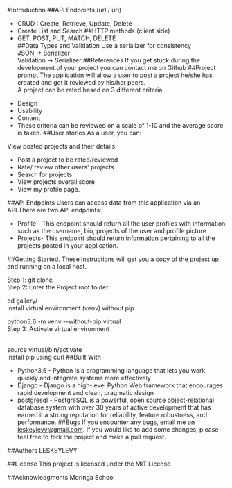 #Introduction
##API Endpoints (url / uri)
- CRUD : Create, Retrieve, Update, Delete 
- Create List and Search
##HTTP methods (client side)
- GET, POST, PUT, MATCH, DELETE    
##Data Types and Validation
Use a serializer for consistency 
<br />JSON -> Serializer
<br />Validation -> Serializer
##References
If you get stuck during the development of your project you can contact me on Github
##Project prompt
The application will allow a user to post a project he/she has created and get it reviewed by his/her peers.
<br />A project can be rated based on 3 different criteria

* Design
* Usability
* Content
* These criteria can be reviewed on a scale of 1-10 and the average score is taken.
##User stories
As a user, you can:

View posted projects and their details.
* Post a project to be rated/reviewed
* Rate/ review other users' projects
* Search for projects 
* View projects overall score
* View my profile page.

##API Endpoints
Users can access data from this application via an API.There are two API endpoints:
* Profile - This endpoint should return all the user profiles with information such as the username, bio, projects of the user and profile picture 
* Projects- This endpoint should return information pertaining to all the projects posted in your application.

##Getting Started.
These instructions will get you a copy of the project up and running on a local host.

Step 1: git clone
<br />Step 2: Enter the Project root folder

cd gallery/
<br />install virtual environment (venv) without pip

python3.6 -m venv --without-pip virtual
<br />Step 3: Activate virtual environment

<br />source virtual/bin/activate
<br />install pip using curl
##Built With
* Python3.6 - Python is a programming language that lets you work quickly and integrate systems more effectively
* Django - Django is a high-level Python Web framework that encourages rapid development and clean, pragmatic design
* postgresql - PostgreSQL is a powerful, open source object-relational database system with over 30 years of active development that has earned it a strong reputation for reliability, feature robustness, and performance.
##Bugs
If you encounter any bugs, email me on leskeylevy@gmail.com. If you would like to add some changes, please feel free to
fork the project and make a pull request.

##Authors
LESKEYLEVY

##License
This project is licensed under the MIT License

##Acknowledgments
Moringa School